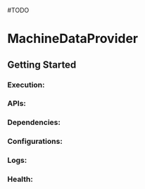 #TODO 

# MachineDataProvider 

## Getting Started

### Execution:

### APIs:

### Dependencies:

### Configurations:

### Logs: 

### Health:   